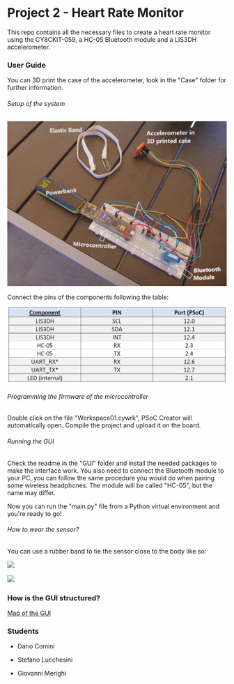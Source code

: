 # Project 2 - Heart Rate Monitor
This repo contains all the necessary files to create a heart rate monitor using the CY8CKIT-059, a HC-05 Bluetooth module and a LIS3DH accelerometer.

### User Guide

You can 3D print the case of the accelerometer, look in the "Case" folder for further information.

###### Setup of the system

![](Photos\setup.jpg)

Connect the pins of the components following the table:

![](Photos\pins.png)

###### Programming the firmware of the microcontroller

Double click on the file "Workspace01.cywrk", PSoC Creator will automatically open. Compile the project and upload it on the board.

###### Running the GUI

Check the readme in the "GUI" folder and install the needed packages to make the interface work. You also need to connect the Bluetooth module to your PC, you can follow the same procedure you would do when pairing some wireless headphones. The module will be called "HC-05", but the name may differ.

Now you can run the "main.py" file from a Python virtual environment and you're ready to go! 

###### How to wear the sensor?

You can use a rubber band to tie the sensor close to the body like so:

![](Photos\band.jpg)

![](Photos\3DModel.gif)

### How is the GUI structured?

[Map of the GUI](https://miro.com/app/board/o9J_lDBEVHY=/)

### Students

* Dario Comini

* Stefano Lucchesini

* Giovanni Merighi
